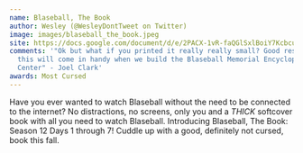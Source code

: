 ```yaml
---
name: Blaseball, The Book
author: Wesley (@WesleyDontTweet on Twitter)
image: images/blaseball_the_book.jpeg
site: https://docs.google.com/document/d/e/2PACX-1vR-faQGlSxlBoiY7KcbcuqfDfa6_-J4cog-JLjNKQ7EbWYGG4vqoQWwFyTXuiu42mXLjp0_N8NP5Ivu/pub
comments: '"Ok but what if you printed it really really small? Good research,
  this will come in handy when we build the Blaseball Memorial Encyclopedia
  Center" - Joel Clark'
awards: Most Cursed
---
```

Have you ever wanted to watch Blaseball without the need to be connected to the internet? No distractions, no screens, only you and a *THICK* softcover book with all you need to watch Blaseball. Introducing Blaseball, The Book: Season 12 Days 1 through 7! Cuddle up with a good, definitely not cursed, book this fall.